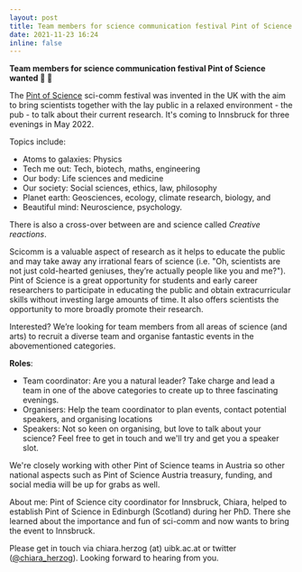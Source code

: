 ```yaml
---
layout: post
title: Team members for science communication festival Pint of Science wanted
date: 2021-11-23 16:24
inline: false
---
```


**Team members for science communication festival Pint of Science wanted :beer: :microscope:**

The [Pint of Science](http://www.pintofscience.com) sci-comm festival was invented in the UK with the aim to bring scientists together with the lay public in a relaxed environment - the pub - to talk about their current research. It's coming to Innsbruck for three evenings in May 2022.

Topics include:

+ Atoms to galaxies: Physics
+ Tech me out: Tech, biotech, maths, engineering
+ Our body: Life sciences and medicine
+ Our society: Social sciences, ethics, law, philosophy
+ Planet earth: Geosciences, ecology, climate research, biology, and
+ Beautiful mind: Neuroscience, psychology.

There is also a cross-over between are and science called *Creative reactions*.
 
Scicomm is a valuable aspect of research as it helps to educate the public and may take away any irrational fears of science (i.e. "Oh, scientists are not just cold-hearted geniuses, they’re actually people like you and me?"). Pint of Science is a great opportunity for students and early career researchers to participate in educating the public and obtain extracurricular skills without investing large amounts of time. It also offers scientists the opportunity to more broadly promote their research.
 
Interested? We’re looking for team members from all areas of science (and arts) to recruit a diverse team and organise fantastic events in the abovementioned categories.

**Roles**:
+ Team coordinator: Are you a natural leader? Take charge and lead a team in one of the above categories to create up to three fascinating evenings.
+ Organisers: Help the team coordinator to plan events, contact potential speakers, and organising locations
+ Speakers: Not so keen on organising, but love to talk about your science? Feel free to get in touch and we'll try and get you a speaker slot.

We're closely working with other Pint of Science teams in Austria so other national aspects such as Pint of Science Austria treasury, funding, and social media will be up for grabs as well.
 
About me: Pint of Science city coordinator for Innsbruck, Chiara, helped to establish Pint of Science in Edinburgh (Scotland) during her PhD. There she learned about the importance and fun of sci-comm and now wants to bring the event to Innsbruck.
 
Please get in touch via chiara.herzog (at) uibk.ac.at or twitter ([@chiara_herzog](https://www.twitter.com/chiaraherzog)). Looking forward to hearing from you.
 